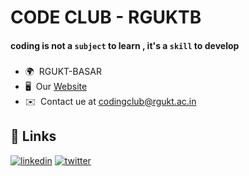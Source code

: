 
# CODE CLUB - RGUKTB




#### coding is not a ``subject`` to learn , it's a ``skill`` to develop 



### 
* 🌍  RGUKT-BASAR 
* 🖥️  Our [Website](http://udaykirancodes.github.io/portfolio/)
* ✉️  Contact ue at [codingclub@rgukt.ac.in](mailto:codingclub@rgukt.ac.in)


## 🔗 Links
[![linkedin](https://img.shields.io/badge/linkedin-0A66C2?style=for-the-badge&logo=linkedin&logoColor=white)](https://www.linkedin.com/in/code-club-80311224b/)
[![twitter](https://img.shields.io/badge/twitter-1DA1F2?style=for-the-badge&logo=twitter&logoColor=white)](https://twitter.com/codeclub_rguktB)
